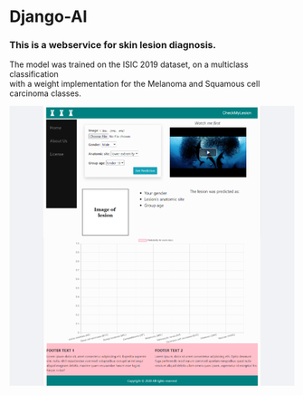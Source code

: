# Django-AI

### This is a webservice for skin lesion diagnosis.
The model was trained on the ISIC 2019 dataset, on a multiclass classification <br/>  with
a weight implementation for the Melanoma and Squamous cell carcinoma classes.

![image](django_ai.png)
